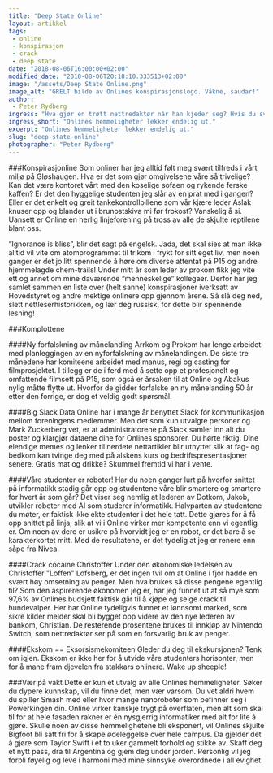 ```yaml
---
title: "Deep State Online"
layout: artikkel
tags: 
 - online
 - konspirasjon
 - crack
 - deep state
date: "2018-08-06T16:00:00+02:00"
modified_date: "2018-08-06T20:18:10.333513+02:00"
image: "/assets/Deep State Online.png"
image_alt: "GRELT bilde av Onlines konspirasjonslogo. Våkne, saudar!"
author:
 - Peter Rydberg
ingress: "Hva gjør en trøtt nettredaktør når han kjeder seg? Hvis du svarte “bruke tiden sin på å skrive noe fornuftig for studentene våre”, svarte du jaggu feil. Les videre for drøye spekulasjoner og dumme teorier om Online linjeforening!"
ingress_short: "Onlines hemmeligheter lekker endelig ut."
excerpt: "Onlines hemmeligheter lekker endelig ut."
slug: "deep-state-online"
photographer: "Peter Rydberg"
---
```

###Konspirasjonline
Som onliner har jeg alltid følt meg svært tilfreds i vårt miljø på Gløshaugen. Hva er det som gjør omgivelsene våre så trivelige? Kan det være kontoret vårt med den koselige sofaen og rykende ferske kaffen? Er det den hyggelige studenten jeg slår av en prat med i gangen? Eller er det enkelt og greit tankekontrollpillene som vår kjære leder Aslak knuser opp og blander ut i brunostskiva mi før frokost? Vanskelig å si. Uansett er Online en herlig linjeforening på tross av alle de skjulte reptilene blant oss.

“Ignorance is bliss”, blir det sagt på engelsk. Jada, det skal sies at man ikke alltid vil vite om atomprogrammet til trikom i frykt for sitt eget liv, men noen ganger er det jo litt spennende å høre om diverse attentat på P15 og andre hjemmelagde chem-trails! Under mitt år som leder av prokom fikk jeg vite ett og annet om mine daværende “menneskelige” kollegaer. Derfor har jeg samlet sammen en liste over (helt sanne) konspirasjoner iverksatt av Hovedstyret og andre mektige onlinere opp gjennom årene. Så slå deg ned, slett nettleserhistorikken, og lær deg russisk, for dette blir spennende lesning!

###Komplottene

####Ny forfalskning av månelanding
Arrkom og Prokom har lenge arbeidet med planleggingen av en nyforfalskning av månelandingen. De siste tre månedene har komiteene arbeidet med manus, regi og casting for filmprosjektet. I tillegg er de i ferd med å sette opp et profesjonelt og omfattende filmsett på P15, som også er årsaken til at Online og Abakus nylig måtte flytte ut. Hvorfor de gidder forfalske en ny månelanding 50 år etter den forrige, er dog et veldig godt spørsmål.

####Big Slack Data
Online har i mange år benyttet Slack for kommunikasjon mellom foreningens medlemmer. Men det som kun utvalgte personer og Mark Zuckerberg vet, er at administratorene på Slack samler inn alt du poster og klargjør dataene dine for Onlines sponsorer. Du hørte riktig. Dine elendige memes og lenker til nerdete nettartikler blir utnyttet slik at fag- og bedkom kan tvinge deg med på alskens kurs og bedriftspresentasjoner senere. Gratis mat og drikke? Skummel fremtid vi har i vente.

####Våre studenter er roboter!
Har du noen ganger lurt på hvorfor snittet på informatikk stadig går opp og studentene våre blir smartere og smartere for hvert år som går? Det viser seg nemlig at lederen av Dotkom, Jakob, utvikler roboter med AI som studerer informatikk. Halvparten av studentene du møter, er faktisk ikke ekte studenter i det hele tatt. Dette gjøres for å få opp snittet på linja, slik at vi i Online virker mer kompetente enn vi egentlig er. Om noen av dere er usikre på hvorvidt jeg er en robot, er det bare å se karakterkortet mitt. Med de resultatene, er det tydelig at jeg er renere enn såpe fra Nivea.

####Crack cocaine Christoffer
Under den økonomiske ledelsen av Christoffer "Loffen" Lofsberg, er det ingen tvil om at Online i fjor hadde en svært høy omsetning av penger. Men hva brukes så disse pengene egentlig til? Som den aspirerende økonomen jeg er, har jeg funnet ut at så mye som 97,6% av Onlines budsjett faktisk går til å kjøpe og selge crack til hundevalper. Her har Online tydeligvis funnet et lønnsomt marked, som sikre kilder melder skal bli bygget opp videre av den nye lederen av bankom, Christian. De resterende prosentene brukes til innkjøp av Nintendo Switch, som nettredaktør ser på som en forsvarlig bruk av penger.

####Ekskom == Eksorsismekomiteen
Gleder du deg til ekskursjonen? Tenk om igjen. Ekskom er ikke her for å utvide våre studenters horisonter, men for å mane fram djevelen fra stakkars onlinere. Wake up sheeple!

###Vær på vakt
Dette er kun et utvalg av alle Onlines hemmeligheter. Søker du dypere kunnskap, vil du finne det, men vær varsom. Du vet aldri hvem du spiller Smash med eller hvor mange nanoroboter som befinner seg i Powerkingen din. Online virker kanskje trygt på overflaten, men alt som skal til for at hele fasaden rakner er én nysgjerrig informatiker med alt for lite å gjøre. Skulle noen av disse hemmelighetene bli eksponert, vil Onlines skjulte Bigfoot bli satt fri for å skape ødeleggelse over hele campus. Da gjelder det å gjøre som Taylor Swift i et to uker gammelt forhold og stikke av. Skaff deg et nytt pass, dra til Argentina og gjem deg under jorden. Personlig vil jeg forbli føyelig og leve i harmoni med mine sinnsyke overordnede i all evighet.
